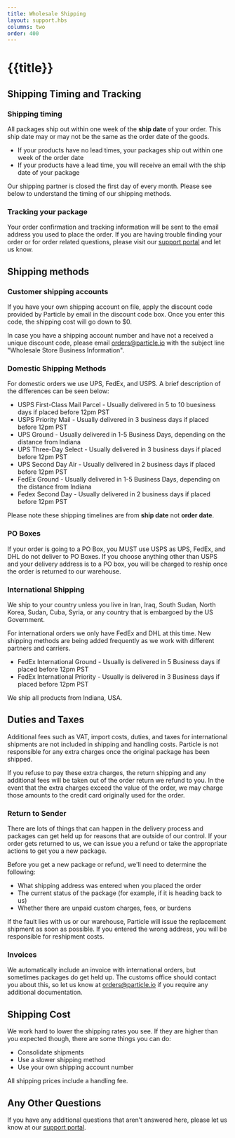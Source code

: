 ```yaml
---
title: Wholesale Shipping
layout: support.hbs
columns: two
order: 400
---
```


# {{title}}

## Shipping Timing and Tracking

### Shipping timing

All packages ship out within one week of the **ship date** of your order. This ship date may or may not be the same as the order date of the goods. 
- If your products have no lead times, your packages ship out within one week of the order date
- If your products have a lead time, you will receive an email with the ship date of your package

Our shipping partner is closed the first day of every month. Please see below to understand the timing of our shipping methods. 

### Tracking your package

Your order confirmation and tracking information will be sent to the email address you used to place the order. If you are having trouble finding your order or for order related questions, please visit our [support portal](https://support.particle.io) and let us know. 

## Shipping methods

### Customer shipping accounts
If you have your own shipping account on file, apply the discount code provided by Particle by email in the discount code box. Once you enter this code, the shipping cost will go down to $0.

In case you have a shipping account number and have not a received a unique discount code, please email orders@particle.io with the subject line "Wholesale Store Business Information".

### Domestic Shipping Methods

For domestic orders we use UPS, FedEx, and USPS. A brief description of the differences can be seen below:
- USPS First-Class Mail Parcel - Usually delivered in 5 to 10 buesiness days if placed before 12pm PST
- USPS Priority Mail - Usually delivered in 3 business days if placed before 12pm PST
- UPS Ground - Usually delivered in 1-5 Business Days, depending on the distance from Indiana
- UPS Three-Day Select - Usually delivered in 3 business days if placed before 12pm PST
- UPS Second Day Air - Usually delivered in 2 business days if placed before 12pm PST
- FedEx Ground - Usually delivered in 1-5 Business Days, depending on the distance from Indiana
- Fedex Second Day - Usually delivered in 2 business days if placed before 12pm PST

Please note these shipping timelines are from **ship date** not **order date**. 

### PO Boxes

If your order is going to a PO Box, you MUST use USPS as UPS, FedEx, and DHL do not deliver to PO Boxes. If you choose anything other than USPS and your delivery address is to a PO box, you will be charged to reship once the order is returned to our warehouse. 

### International Shipping

We ship to your country unless you live in Iran, Iraq, South Sudan, North Korea, Sudan, Cuba, Syria, or any country that is embargoed by the US Government. 

For international orders we only have FedEx and DHL at this time. New shipping methods are being added frequently as we work with different partners and carriers. 
- FedEx International Ground - Usually is delivered in 5 Business days if placed before 12pm PST
- FedEx International Priority - Usually is delivered in 3 Business days if placed before 12pm PST

We ship all products from Indiana, USA.

## Duties and Taxes

Additional fees such as VAT, import costs, duties, and taxes for international shipments are not included in shipping and handling costs. Particle is not responsible for any extra charges once the original package has been shipped. 

If you refuse to pay these extra charges, the return shipping and any additional fees will be taken out of the order return we refund to you. In the event that the extra charges exceed the value of the order, we may charge those amounts to the credit card originally used for the order.

### Return to Sender

There are lots of things that can happen in the delivery process and packages can get held up for reasons that are outside of our control. If your order gets returned to us, we can issue you a refund or take the appropriate actions to get you a new package. 

Before you get a new package or refund, we'll need to determine the following:
- What shipping address was entered when you placed the order
- The current status of the package (for example, if it is heading back to us)
- Whether there are unpaid custom charges, fees, or burdens

If the fault lies with us or our warehouse, Particle will issue the replacement shipment as soon as possible. If you entered the wrong address, you will be responsible for reshipment costs. 

### Invoices

We automatically include an invoice with international orders, but sometimes packages do get held up. The customs office should contact you about this, so let us know at orders@particle.io if you require any additional documentation. 

## Shipping Cost

We work hard to lower the shipping rates you see. If they are higher than you expected though, there are some things you can do: 
- Consolidate shipments
- Use a slower shipping method
- Use your own shipping account number

All shipping prices include a handling fee. 

## Any Other Questions

If you have any additional questions that aren’t answered here, please let us know at our [support portal](https://support.particle.io).
